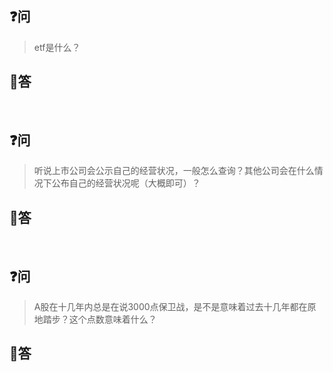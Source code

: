 ## :question:问
> etf是什么？
## :book:答

<br>

## :question:问
> 听说上市公司会公示自己的经营状况，一般怎么查询？其他公司会在什么情况下公布自己的经营状况呢（大概即可）？
## :book:答

<br>

## :question:问
> A股在十几年内总是在说3000点保卫战，是不是意味着过去十几年都在原地踏步？这个点数意味着什么？
## :book:答

<br>